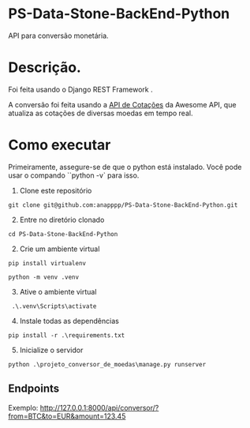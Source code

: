 # PS-Data-Stone-BackEnd-Python
API para conversão monetária.

# Descrição.

Foi feita usando o Django REST Framework .

A conversão foi feita usando a [API de  Cotações](https://docs.awesomeapi.com.br/api-de-moedas) da Awesome API, que atualiza as cotações de diversas moedas em tempo real.


# Como executar

Primeiramente, assegure-se de que o python está instalado. Você pode usar o compando ``python -v` para isso.

1. Clone este repositório
```
git clone git@github.com:anapppp/PS-Data-Stone-BackEnd-Python.git
```

2. Entre no diretório clonado
```
cd PS-Data-Stone-BackEnd-Python
```

2. Crie um ambiente virtual
```
pip install virtualenv
```

```
python -m venv .venv
```

3. Ative o ambiente virtual

```
 .\.venv\Scripts\activate
```

4. Instale todas as dependências

```
pip install -r .\requirements.txt
```

5. Inicialize o servidor
```
python .\projeto_conversor_de_moedas\manage.py runserver
```

## Endpoints



Exemplo:
http://127.0.0.1:8000/api/conversor/?from=BTC&to=EUR&amount=123.45